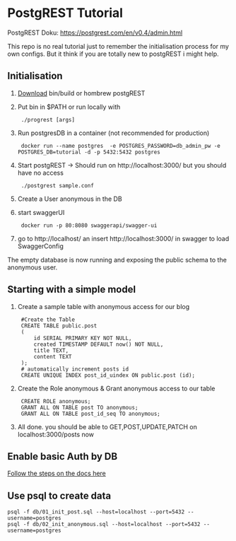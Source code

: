 # PostgREST Tutorial
PostgREST Doku:
	https://postgrest.com/en/v0.4/admin.html

This repo is no real tutorial just to remember the initialisation process for my own configs.
But it think if you are totally new to postgREST i might help.

## Initialisation
1. [Download](https://github.com/begriffs/postgrest/releases/tag/v0.4.1.0) bin/build or hombrew postgREST
2. Put bin in $PATH or run locally with 

        ./progrest [args]
3. Run postgresDB in a container (not recommended for production)

        docker run --name postgres  -e POSTGRES_PASSWORD=db_admin_pw -e POSTGRES_DB=tutorial -d -p 5432:5432 postgres

4. Start postgREST -> Should run on http://localhost:3000/ but you should have no access
        
        ./postgrest sample.conf

5. Create a User anonymous in the DB
6. start swaggerUI
     
        docker run -p 80:8080 swaggerapi/swagger-ui

7. go to http://localhost/ an insert http://localhost:3000/ in swagger to load SwaggerConfig

The empty database is now running and exposing the public schema to the anonymous user.

## Starting with a simple model

1. Create a sample table with anonymous access for our blog
        
        #Create the Table
        CREATE TABLE public.post
        (   
            id SERIAL PRIMARY KEY NOT NULL,
            created TIMESTAMP DEFAULT now() NOT NULL,
            title TEXT,
            content TEXT
        );
        # automatically increment posts id
        CREATE UNIQUE INDEX post_id_uindex ON public.post (id);
        
2. Create the Role anonymous &  Grant anonymous access to our table
    
        CREATE ROLE anonymous;
        GRANT ALL ON TABLE post TO anonymous;
        GRANT ALL ON TABLE post_id_seq TO anonymous;

4. All done. you should be able to GET,POST,UPDATE,PATCH on localhost:3000/posts now
    
## Enable basic Auth by DB
[Follow the steps on the docs here](https://postgrest.com/en/v0.4/auth.html#sql-user-management)

## Use psql to create data

    psql -f db/01_init_post.sql --host=localhost --port=5432 --username=postgres 
    psql -f db/02_init_anonymous.sql --host=localhost --port=5432 --username=postgres 
